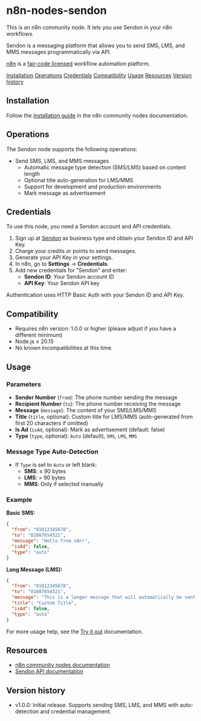 # n8n-nodes-sendon

This is an n8n community node. It lets you use Sendon in your n8n workflows.

Sendon is a messaging platform that allows you to send SMS, LMS, and MMS messages programmatically via API.

[n8n](https://n8n.io/) is a [fair-code licensed](https://docs.n8n.io/reference/license/) workflow automation platform.

[Installation](#installation)
[Operations](#operations)
[Credentials](#credentials)
[Compatibility](#compatibility)
[Usage](#usage)
[Resources](#resources)
[Version history](#version-history)

## Installation

Follow the [installation guide](https://docs.n8n.io/integrations/community-nodes/installation/) in the n8n community nodes documentation.

## Operations

The Sendon node supports the following operations:

- Send SMS, LMS, and MMS messages
  - Automatic message type detection (SMS/LMS) based on content length
  - Optional title auto-generation for LMS/MMS
  - Support for development and production environments
  - Mark message as advertisement

## Credentials

To use this node, you need a Sendon account and API credentials.

1. Sign up at [Sendon](https://sendon.io/) as business type and obtain your Sendon ID and API Key.
2. Charge your credits or points to send messages.
3. Generate your API Key in your settings.
4. In n8n, go to **Settings** → **Credentials**.
5. Add new credentials for "Sendon" and enter:
   - **Sendon ID**: Your Sendon account ID
   - **API Key**: Your Sendon API key

Authentication uses HTTP Basic Auth with your Sendon ID and API Key.

## Compatibility

- Requires n8n version: 1.0.0 or higher (please adjust if you have a different minimum)
- Node.js ≥ 20.15
- No known incompatibilities at this time.

## Usage

### Parameters

- **Sender Number** (`from`): The phone number sending the message
- **Recipient Number** (`to`): The phone number receiving the message
- **Message** (`message`): The content of your SMS/LMS/MMS
- **Title** (`title`, optional): Custom title for LMS/MMS (auto-generated from first 20 characters if omitted)
- **Is Ad** (`isAd`, optional): Mark as advertisement (default: false)
- **Type** (`type`, optional): `Auto` (default), `SMS`, `LMS`, `MMS`

### Message Type Auto-Detection

- If `Type` is set to `Auto` or left blank:
  - **SMS**: ≤ 90 bytes
  - **LMS**: > 90 bytes
  - **MMS**: Only if selected manually

### Example

**Basic SMS:**

```json
{
  "from": "01012345678",
  "to": "01087654321",
  "message": "Hello from n8n!",
  "isAd": false,
  "type": "auto"
}
```

**Long Message (LMS):**

```json
{
  "from": "01012345678",
  "to": "01087654321",
  "message": "This is a longer message that will automatically be sent as LMS because it exceeds the SMS character limit...",
  "title": "Custom Title",
  "isAd": false,
  "type": "auto"
}
```

For more usage help, see the [Try it out](https://docs.n8n.io/try-it-out/) documentation.

## Resources

- [n8n community nodes documentation](https://docs.n8n.io/integrations/#community-nodes)
- [Sendon API documentation](https://sendon.io/docs)

## Version history

- v1.0.0: Initial release. Supports sending SMS, LMS, and MMS with auto-detection and credential management.
